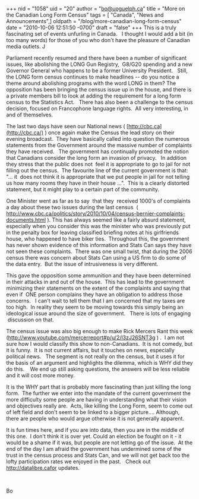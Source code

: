 +++
nid = "1058"
uid = "20"
author = "bo@uoguelph.ca"
title = "More on the Canadian Long Form Census"
tags = [ "Canada", "News and Announcements",]
oldpath = "/blog/more-canadian-long-form-census"
date = "2010-10-06 12:51:50 -0700"
draft = "false"
+++
This is a truly fascinating set of events unfurling in Canada.   I
thought I would add a bit (in too many words) for those of you who
don't have the pleasure of Canadian media outlets. J

Parliament recently resumed and there have been a number of significant
issues, like abolishing the LONG Gun Registry,  G8/G20 spending and a
new Governor General who happens to be a former University President.  
Still, the LONG form census continues to make headlines -- do you notice
a theme around abolishing programs with the word LONG in them? The
opposition has been bringing the census issue up in the house, and there
is a private members bill to look at adding the requirement for a long
form census to the Statistics Act.   There has also been a challenge to
the census decision, focused on Francophone language rights.  All very
interesting, in and of themselves.

The last two days have seen our National news (
[http://cbc.ca](http://cbc.ca/) ) once again make the Census the lead
story on their evening broadcast.  They have basically called into
question the numerous statements from the Government around the massive
number of complaints they have received.   The government has
continually promoted the notion that Canadians consider the long form an
invasion of privacy.   In addition they stress that the public does not
 feel it is appropriate to go to jail for not filling out the census. 
The favourite line of the current government is that: "... it  does not
think it is appropriate that we put people in jail for not telling us
how many rooms they have in their house ...".  This is a clearly
distorted statement, but it might play to a certain part of the
community.   

One Minister went as far as to say  that they  received 1000's of
complaints a day about these two issues during the last census  (
<http://www.cbc.ca/politics/story/2010/10/04/census-bernier-complaints-documents.html>
). This has always seemed like a fairly absurd statement, especially
when you consider this was the minister who was previously put in the
penalty box for leaving classified briefing notes at his girlfriends
house, who happened to have biker ties.  Throughout this, the government
has never shown evidence of this information and Stats Can says they
have not seen these complaints.  There was one small twist, that during
the 2006 census there was concern about Stats Can using a US firm to do
some of the data entry.  But the issue of intrusiveness is very
different.

This gave the opposition some ammunition and they have been determined
in their attacks in and out of the house.  This has lead to the
government minimizing their statements on the extent of the complaints
and saying that even if  ONE person complains they have an obligation to
address those concerns.   I can't wait to tell them that I am concerned
that my taxes are too high.  In reality they seem to be moving towards
this simply being an ideological issue around the size of government.  
There is lots of engaging  discussion on that.

The census issue was also big enough to make Rick Mercers Rant this week
(<http://www.youtube.com/mercerreport#p/u/2/l3zJ26SNT3g> ) .  I am not
sure how I would classify this show to non-Canadians.  It is not comedy,
but it is funny.  It is not current affairs, but it touches on news,
especially political news.   The segment is not really on the census,
but it uses it for the basis of an argument and highlights the dilemma,
which is WHY did they do this.    We end up still asking questions, the
answers will be less reliable and it will cost more money.

It is the WHY part that is probably more fascinating than just killing
the long form.  The further we enter into the mandate of the current
government the more difficulty some people are having in understanding
what their vision and objectives really are.  Acts, like killing the
Long Form, seem to come out of left field and don't seem to be linked to
a bigger picture.... Although, there are people who would argue
otherwise it is not generally apparent.

It is fun times here, and if you are into data, then you are in the
middle of this one.  I don't think it is over yet. Could an election be
fought on it - it would be a shame if it was, but people are not letting
go of the issue.  At the end of the day I am afraid the government has
undermined some of the trust in the census process and Stats Can, and we
will not get back too the lofty participation rates we enjoyed in the
past.   Check out http://datalibre.cafor updates.

 

Bo

